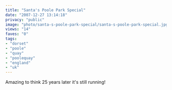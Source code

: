 ```yaml
---
title: "Santa's Poole Park Special"
date: "2007-12-27 13:14:18"
privacy: "public"
image: "photo/santa-s-poole-park-special/santa-s-poole-park-special.jpg"
views: "14"
faves: "0"
tags:
- "dorset"
- "poole"
- "quay"
- "poolequay"
- "england"
- "uk"
---
```

Amazing to think 25 years later it's still running!
